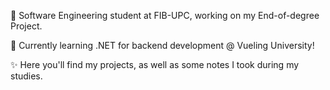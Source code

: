 📖 Software Engineering student at FIB-UPC, working on my End-of-degree Project. 

💼 Currently learning .NET for backend development @ Vueling University!

✨ Here you'll find my projects, as well as some notes I took during my studies.

<!---
guionwind/guionwind is a ✨ special ✨ repository because its `README.md` (this file) appears on your GitHub profile.
You can click the Preview link to take a look at your changes.
--->
